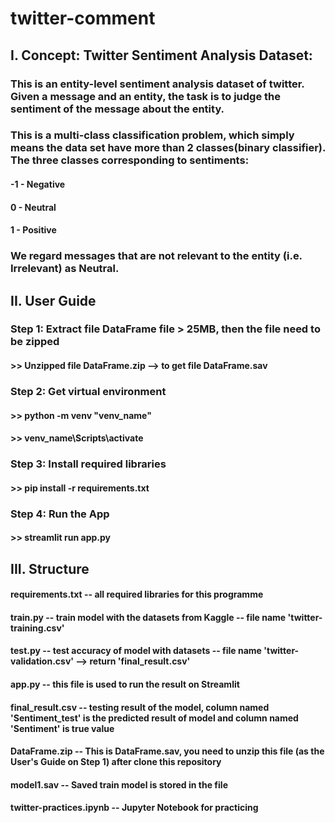 # twitter-comment

## I. Concept: Twitter Sentiment Analysis Dataset:
### This is an entity-level sentiment analysis dataset of twitter. Given a message and an entity, the task is to judge the sentiment of the message about the entity.
### This is a multi-class classification problem, which simply means the data set have more than 2 classes(binary classifier). The three classes corresponding to sentiments:

#### -1 - Negative
####  0 - Neutral
####  1 - Positive

### We regard messages that are not relevant to the entity (i.e. Irrelevant) as Neutral.

## II. User Guide

###  Step 1: Extract file DataFrame file > 25MB, then the file need to be zipped
#### >> Unzipped file DataFrame.zip --> to get file DataFrame.sav

###  Step 2: Get virtual environment 
#### >> python -m venv "venv_name"
#### >> venv_name\Scripts\activate

###  Step 3: Install required libraries 
#### >> pip install -r requirements.txt

###  Step 4: Run the App
#### >> streamlit run app.py

## III. Structure
#### requirements.txt -- all required libraries for this programme
#### train.py         -- train model with the datasets from Kaggle -- file name 'twitter-training.csv'
#### test.py          -- test accuracy of model with datasets -- file name 'twitter-validation.csv' --> return 'final_result.csv'
#### app.py           -- this file is used to run the result on Streamlit
#### final_result.csv -- testing result of the model, column named 'Sentiment_test' is the predicted result of model and column named 'Sentiment' is true value
#### DataFrame.zip    -- This is DataFrame.sav, you need to unzip this file (as the User's Guide on Step 1) after clone this repository 
#### model1.sav       -- Saved train model is stored in the file
#### twitter-practices.ipynb -- Jupyter Notebook for practicing
